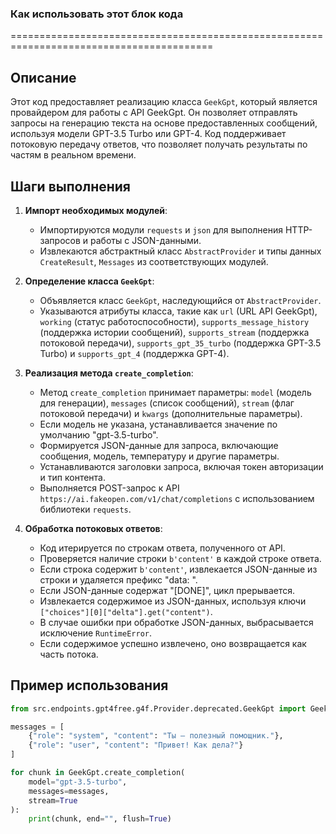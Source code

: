 ### Как использовать этот блок кода
=========================================================================================

Описание
-------------------------
Этот код предоставляет реализацию класса `GeekGpt`, который является провайдером для работы с API GeekGpt. Он позволяет отправлять запросы на генерацию текста на основе предоставленных сообщений, используя модели GPT-3.5 Turbo или GPT-4. Код поддерживает потоковую передачу ответов, что позволяет получать результаты по частям в реальном времени.

Шаги выполнения
-------------------------
1. **Импорт необходимых модулей**:
   - Импортируются модули `requests` и `json` для выполнения HTTP-запросов и работы с JSON-данными.
   - Извлекаются абстрактный класс `AbstractProvider` и типы данных `CreateResult`, `Messages` из соответствующих модулей.

2. **Определение класса `GeekGpt`**:
   - Объявляется класс `GeekGpt`, наследующийся от `AbstractProvider`.
   - Указываются атрибуты класса, такие как `url` (URL API GeekGpt), `working` (статус работоспособности), `supports_message_history` (поддержка истории сообщений), `supports_stream` (поддержка потоковой передачи), `supports_gpt_35_turbo` (поддержка GPT-3.5 Turbo) и `supports_gpt_4` (поддержка GPT-4).

3. **Реализация метода `create_completion`**:
   - Метод `create_completion` принимает параметры: `model` (модель для генерации), `messages` (список сообщений), `stream` (флаг потоковой передачи) и `kwargs` (дополнительные параметры).
   - Если модель не указана, устанавливается значение по умолчанию "gpt-3.5-turbo".
   - Формируется JSON-данные для запроса, включающие сообщения, модель, температуру и другие параметры.
   - Устанавливаются заголовки запроса, включая токен авторизации и тип контента.
   - Выполняется POST-запрос к API `https://ai.fakeopen.com/v1/chat/completions` с использованием библиотеки `requests`.

4. **Обработка потоковых ответов**:
   - Код итерируется по строкам ответа, полученного от API.
   - Проверяется наличие строки `b'content'` в каждой строке ответа.
   - Если строка содержит `b'content'`, извлекается JSON-данные из строки и удаляется префикс "data: ".
   - Если JSON-данные содержат "[DONE]", цикл прерывается.
   - Извлекается содержимое из JSON-данных, используя ключи `["choices"][0]["delta"].get("content")`.
   - В случае ошибки при обработке JSON-данных, выбрасывается исключение `RuntimeError`.
   - Если содержимое успешно извлечено, оно возвращается как часть потока.

Пример использования
-------------------------

```python
from src.endpoints.gpt4free.g4f.Provider.deprecated.GeekGpt import GeekGpt

messages = [
    {"role": "system", "content": "Ты — полезный помощник."},
    {"role": "user", "content": "Привет! Как дела?"}
]

for chunk in GeekGpt.create_completion(
    model="gpt-3.5-turbo",
    messages=messages,
    stream=True
):
    print(chunk, end="", flush=True)